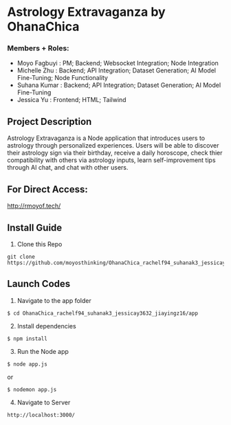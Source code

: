 # Astrology Extravaganza by OhanaChica
### Members + Roles:

- Moyo Fagbuyi : PM; Backend; Websocket Integration; Node Integration
- Michelle Zhu : Backend; API Integration; Dataset Generation; AI Model Fine-Tuning; Node Functionality
- Suhana Kumar : Backend; API Integration; Dataset Generation; AI Model Fine-Tuning
- Jessica Yu : Frontend; HTML; Tailwind

## Project Description
Astrology Extravaganza is a Node application that introduces users to astrology through personalized experiences. Users will be able to discover their astrology sign via their birthday, receive a daily horoscope, check thier compatibility with others via astrology inputs, learn self-improvement tips through AI chat, and chat with other users.

## For Direct Access:
http://rmoyof.tech/

## Install Guide
1. Clone this Repo
```
git clone https://github.com/moyosthinking/OhanaChica_rachelf94_suhanak3_jessicay3632_jiayingz16.git
```

## Launch Codes

1. Navigate to the app folder
```
$ cd OhanaChica_rachelf94_suhanak3_jessicay3632_jiayingz16/app
```
2. Install dependencies
```
$ npm install
```
3. Run the Node app
```
$ node app.js
```
or
```
$ nodemon app.js
```
4. Navigate to Server
```
http://localhost:3000/
```